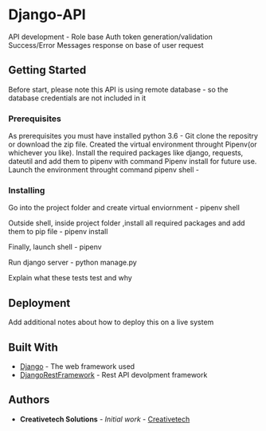 # Django-API

API development - Role base Auth token generation/validation Success/Error Messages response on base of user request

## Getting Started

Before start, please note this API is using remote database - so the database credentials are not included in it


### Prerequisites

As prerequisites you must have installed python 3.6 - Git clone the repositry or download the zip file. Created the virtual environment throught Pipenv(or whichever you like). Install the required packages like django, requests, dateutil and add them to pipenv with command Pipenv install <pkg name> for future use. Launch the environment throught command pipenv shell - 

### Installing

Go into the project folder and create virtual enviornment - pipenv shell

Outside shell, inside project folder ,install all required packages and add them to pip file - pipenv install <pkg name>
  
Finally, launch shell - pipenv

Run django server - python manage.py

Explain what these tests test and why

## Deployment

Add additional notes about how to deploy this on a live system

## Built With

* [Django](https://docs.djangoproject.com/en/2.1/) - The web framework used
* [DjangoRestFramework](https://www.django-rest-framework.org/) - Rest API devolpment framework 

## Authors

* **Creativetech Solutions** - *Initial work* - [Creativetech](https://github.com/Creativetech-Solutions/)

